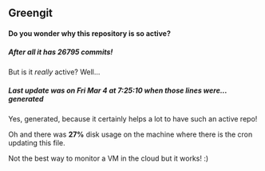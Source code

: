 ## Greengit

#### Do you wonder why this repository is so active?

##### After all it has 26795 commits!

But is it *really* active? Well...

##### Last update was on Fri Mar 4 at 7:25:10 when those lines were... generated

Yes, generated, because it certainly helps a lot to have such an active repo!

Oh and there was **27%** disk usage on the machine
where there is the cron updating this file.

Not the best way to monitor a VM in the cloud but it works! :)
